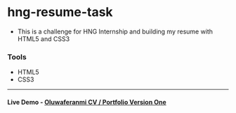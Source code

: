 # hng-resume-task

- This is a challenge for HNG Internship and building my resume with HTML5 and CSS3

### Tools

-   HTML5
-   CSS3

<hr />

#### Live Demo - [Oluwaferanmi CV / Portfolio Version One](https://deku-resume.netlify.app/)
